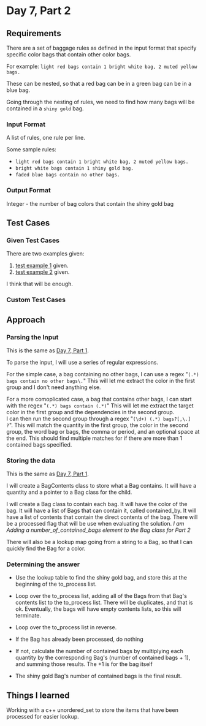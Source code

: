 # Day 7, Part 2 #

## Requirements ##

There are a set of baggage rules as defined in the input format that specify specific color bags that contain other color bags.

For example: `light red bags contain 1 bright white bag, 2 muted yellow bags.`

These can be nested, so that a red bag can be in a green bag can be in a blue bag.

Going through the nesting of rules, we need to find how many bags will be contained in a `shiny gold` bag.

### Input Format ###

A list of rules, one rule per line.

Some sample rules:
* `light red bags contain 1 bright white bag, 2 muted yellow bags.`
* `bright white bags contain 1 shiny gold bag.`
* `faded blue bags contain no other bags.`

### Output Format ###

Integer - the number of bag colors that contain the shiny gold bag

## Test Cases ##

### Given Test Cases ###

There are two examples given:
1) [test example 1](../data/test_cases/day7_test1.txt) given. 
2) [test example 2](../data/test_cases/day7_test2.txt) given. 

I think that will be enough.

### Custom Test Cases ###


## Approach ##

### Parsing the Input ###

This is the same as [Day 7, Part 1](day7_part1.md).

To parse the input, I will use a series of regular expressions.

For the simple case, a bag containing no other bags, I can use a regex "`(.*) bags contain no other bags\.`"  This will let me extract the color in the first group and I don't need anything else.

For a more comoplicated case, a bag that contains other bags, I can start with the regex "`(.*) bags contain (.*)`" This will let me extract the target color in the first group and the dependencies in the second group.  
I can then run the second group through a regex "`(\d+) (.*) bags?[,\.] ?`". This will match the quantity in the first group, the color in the second group, the word bag or bags, the comma or period, and an optional space at the end. This should find multiple matches for if there are more than 1 contained bags specified.

### Storing the data ###

This is the same as [Day 7, Part 1](day7_part1.md).

I will create a BagContents class to store what a Bag contains. It will have a quantity and a pointer to a Bag class for the child.

I will create a Bag class to contain each bag. It will have the color of the bag. It will have a list of Bags that can contain it, called contained_by. It will have a list of contents that contain the direct contents of the bag. There will be a processed flag that will be use when evaluating the solution.
*I am Adding a number_of_contained_bags element to the Bag class for Part 2*

There will also be a lookup map going from a string to a Bag, so that I can quickly find the Bag for a color.

### Determining the answer ###

* Use the lookup table to find the shiny gold bag, and store this at the beginning of the to_process list.
* Loop over the to_process list, adding all of the Bags from that Bag's contents list to the to_process list. There will be duplicates, and that is ok. Eventually, the bags will have empty contents lists, so this will terminate.

* Loop over the to_process list in reverse. 
* If the Bag has already been processed, do nothing
* If not, calculate the number of contained bags by multiplying each quantity by the corresponding Bag's (number of contained bags + 1), and summing those results. The +1 is for the bag itself

* The shiny gold Bag's number of contained bags is the final result.

## Things I learned ##

Working with a c++ unordered_set to store the items that have been processed for easier lookup.